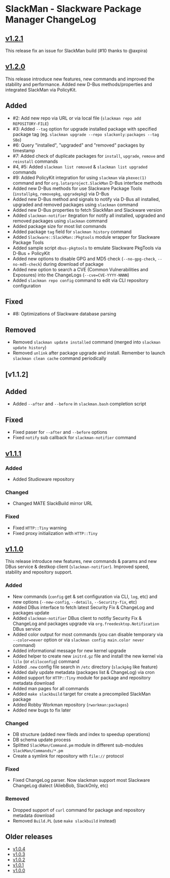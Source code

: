 # SlackMan - Slackware Package Manager ChangeLog

## [v1.2.1]

This release fix an issue for SlackMan build (#10 thanks to @axpira)

## [v1.2.0]

This release introduce new features, new commands and improved the stability and performance. Added new D-Bus methods/properties and integrated SlackMan via PolicyKit.

## Added

  * #2: Add new repo via URL or via local file (`slackman repo add REPOSITORY-FILE`)
  * #3: Added `--tag` option for upgrade installed package with specified package tag (eg. `slackman upgrade --repo slackonly:packages --tag SBo`)
  * #6: Query "installed", "upgraded" and "removed" packages by timestamp
  * #7: Added check of duplicate packages for `install`, `upgrade`, `remove` and `reinstall` commands
  * #4, #5: Added `slackman list removed` & `slackman list upgraded` commands
  * #9: Added PolicyKit integration for using `slackman` via `pkexec(1)` command and for `org.lotarproject.SlackMan` D-Bus interface methods
  * Added new D-Bus methods for use Slackware Package Tools (`installpkg`, `removepkg`, `upgradepkg`) via D-Bus
  * Added new D-Bus method and signals to notify via D-Bus all installed, upgraded and removed packages using `slackman` command
  * Added new D-Bus properties to fetch SlackMan and Slackware version
  * Added `slackman-notifier` itegration for notify all installed, upgraded and removed packages using `slackman` command
  * Added package size for most list commands
  * Added package `tag` field for `slackman history` command
  * Added `Slackware::SlackMan::Pkgtools` module wrapper for Slackware Package Tools
  * Added sample script `dbus-pkgtools` to emulate Slackware PkgTools via D-Bus + PolicyKit
  * Added new options to disable GPG and MD5 check (`--no-gpg-check`, `--no-md5-check`) during download of package
  * Added new option to search a CVE (Common Vulnerabilities and Exposures) into the ChangeLogs (`--cve=CVE-YYYY-NNNN`)
  * Added `slackman repo config` command to edit via CLI repository configuration

## Fixed

  * #8: Optimizations of Slackware database parsing

## Removed

  * Removed `slackman update installed` command (merged into `slackman update history`)
  * Removed `unlink` after package upgrade and install. Remember to launch `slackman clean cache` command periodically


## [v1.1.2]

## Added

  * Added `--after` and `--before` in `slackman.bash` completion script

## Fixed

  * Fixed paser for `--after` and `--before` options
  * Fixed `notify` sub callback for `slackman-notifier` command


## [v1.1.1]

### Added

  * Added Studioware repository

### Changed

  * Changed MATE SlackBuild mirror URL

### Fixed

  * Fixed `HTTP::Tiny` warning
  * Fixed proxy initialization with `HTTP::Tiny`


## [v1.1.0]

This release introduce new features, new commands & params and new DBus service & destkop client (`slackman-notifier`). Improved speed, stability and repository support.

### Added
  * New commands (`config` get & set configuration via CLI, `log`, etc) and new options (`--new-config`, `--details`, `--Security-fix`, etc)
  * Added DBus interface to fetch latest Security Fix & ChangeLog and packages update
  * Added `slackman-notifier` DBus client to notifiy Security Fix & ChangeLog and packages upgrade via `org.freedesktop.Notification` DBus service
  * Added color output for most commands (you can disable temporary via `--color=never` option or via `slackman config main.color never` command)
  * Added informational message for new kernel upgrade
  * Added helper to create new `initrd.gz` file and install the new kernel via `lilo` (or `eliloconfig`) command
  * Added `.new` config file search in `/etc` directory (`slackpkg` like feature)
  * Added daily update metadata (packages list & ChangeLog) via cron
  * Added support for `HTTP::Tiny` module for package and repository metadata download
  * Added man pages for all commands
  * Added `make slackbuild` target for create a precompiled SlackMan package
  * Added Robby Workman repository (`rworkman:packages`)
  * Added new bugs to fix later

### Changed
  * DB structure (added new fileds and index to speedup operations)
  * DB schema update process
  * Splitted `SlackMan/Command.pm` module in different sub-modules `SlackMan/Commands/*.pm`
  * Create a symlink for repository with `file://` protocol

### Fixed
  * Fixed ChangeLog parser. Now slackman support most Slackware ChangeLog dialect (AliebBob, SlackOnly, etc)

### Removed
  * Dropped support of `curl` command for package and repository metadata download
  * Removed `Build.PL` (use `make slackbuild` instead)


## Older releases

  * [v1.0.4]
  * [v1.0.3]
  * [v1.0.2]
  * [v1.0.1]
  * [v1.0.0]

[Develop]: https://github.com/LotarProject/slackman/compare/master...develop
[v1.2.1]: https://github.com/LotarProject/slackman/compare/v1.2.0...v1.2.1
[v1.2.0]: https://github.com/LotarProject/slackman/compare/v1.1.1...v1.2.0
[v1.1.1]: https://github.com/LotarProject/slackman/compare/v1.1.0...v1.1.1
[v1.1.0]: https://github.com/LotarProject/slackman/compare/v1.0.4...v1.1.0
[v1.0.4]: https://github.com/LotarProject/slackman/compare/v1.0.3...v1.0.4
[v1.0.3]: https://github.com/LotarProject/slackman/compare/v1.0.2...v1.0.3
[v1.0.2]: https://github.com/LotarProject/slackman/compare/v1.0.1...v1.0.2
[v1.0.1]: https://github.com/LotarProject/slackman/compare/v1.0.0...v1.0.1
[v1.0.0]: https://github.com/LotarProject/slackman/compare/v1.0.0...v1.0.0
